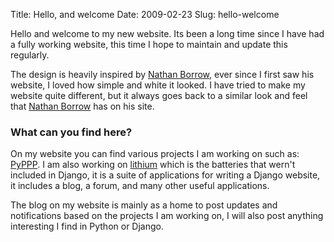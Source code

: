 Title: Hello, and welcome
Date: 2009-02-23
Slug: hello-welcome

Hello and welcome to my new website. Its been a long time since I have had a
fully working website, this time I hope to maintain and update this regularly.

The design is heavily inspired by [Nathan
Borrow](http://www.playgroundblues.com/), ever since I first saw his website, I
loved how simple and white it looked. I have tried to make my website quite
different, but it always goes back to a similar look and feel that [Nathan
Borrow](http://www.playgroundblues.com/) has on his site.

### What can you find here?

On my website you can find various projects I am working on such as:
[PyPPP](https://github.com/kylef/pyppp). I am also working on
[lithium](https://github.com/kylef/lithium) which is the batteries that wern't
included in Django, it is a suite of applications for writing a Django website,
it includes a blog, a forum, and many other useful applications.

The blog on my website is mainly as a home to post updates and notifications
based on the projects I am working on, I will also post anything interesting I
find in Python or Django.

